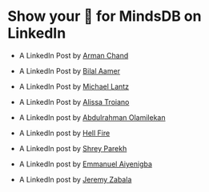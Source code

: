 # Show your 💚 for MindsDB on LinkedIn

- A LinkedIn Post by [Arman Chand](https://www.linkedin.com/posts/arman-chand-020099128_hacktoberfest2022-activity-6986237583819198465-LBsR?utm_source=share&utm_medium=member_desktop)

- A LinkedIn Post by [Bilal Aamer](https://www.linkedin.com/posts/bilal-aamer_community-hacktoberfest-mindsdb-activity-6983424490730905600-RwIE?utm_source=share&utm_medium=member_desktop)

- A LinkedIn Post by [Michael Lantz](https://www.linkedin.com/posts/michael-lantz-54999165_for-those-interested-in-democratizing-machine-activity-6983496231184420864-gqGB/?utm_source=share&utm_medium=member_desktop)

- A LinkedIn Post by [Alissa Troiano](https://www.linkedin.com/posts/alissatroiano_hacktoberfest-contributing-prizes-mindsdb-activity-6983465965325803520-U8qe?utm_source=share&utm_medium=member_desktop)

- A LinkedIn post by [Abdulrahman Olamilekan](https://www.linkedin.com/feed/update/urn:li:activity:6984003219572068353/)

- A LinkedIn post by [Hell Fire](https://www.linkedin.com/posts/hell-fire-7a8544253_machinelearning-activity-6985893709196185600-dp3U?utm_source=share&utm_medium=member_desktop)

- A LinkedIn post by [Shrey Parekh](https://www.linkedin.com/posts/shrey-parekh-a16644200_quickstart-activity-6985973943211814912-Mulk?utm_source=share&utm_medium=member_desktop)

- A LinkedIn post by [Emmanuel Aiyenigba](https://www.linkedin.com/posts/emmanuel-aiyenigba-46b9331a3_i-recently-discovered-mindsdb-an-open-source-activity-6986369927674761216-bToN?utm_source=share&utm_medium=member_desktop)

- A LinkedIn post by [Jeremy Zabala](https://www.linkedin.com/posts/zavbala_hacktoberfest2022-activity-6986871570870779904-Epsn?utm_source=share&utm_medium=member_desktop)
